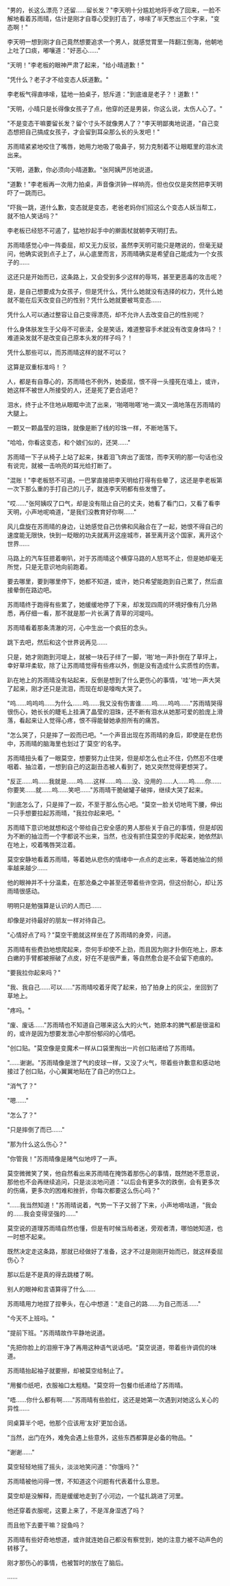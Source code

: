 <link rel="stylesheet" href="../../styles/text.css" />

"男的，长这么漂亮？还留......留长发？"李天明十分尴尬地将手收了回来，一脸不解地看着苏雨晴，估计是刚才自尊心受到打击了，哆嗦了半天憋出三个字来，"变态啊！"

李天明一想到刚才自己竟然想要追求一个男人，就感觉胃里一阵翻江倒海，他朝地上吐了口痰，嘟嚷道："好恶心......"

"天明！"李老板的眼神严肃了起来，"给小晴道歉！"

"凭什么？老子才不给变态人妖道歉。"

李老板气得直哆嗦，猛地一拍桌子，怒斥道："到底谁是老子？！道歉！"

"天明，小晴只是长得像女孩子了点，他穿的还是男装，你这么说，太伤人心了。"

"不是变态干嘛要留长发？留个寸头不就像男人了？"李天明鄙夷地说道，"自己变态想把自己搞成女孩子，才会留到耳朵那么长的头发吧！"

苏雨晴紧紧地咬住了嘴唇，她用力地吸了吸鼻子，努力克制着不让眼眶里的泪水流出来。

"天明，道歉，你必须向小晴道歉。"张阿姨严厉地说道。

"道歉！"李老板再一次用力拍桌，声音像洪钟一样响亮，但也仅仅是突然把李天明吓了一跳而已。

"吓我一跳，道什么歉，变态就是变态，老爸老妈你们招这么个变态人妖当帮工，就不怕人笑话吗？"

李老板已经怒不可遏了，猛地抄起手中的擀面杖就朝李天明打去。

苏雨晴感觉心中一阵委屈，却又无力反驳，虽然李天明可能只是瞎说的，但毫无疑问，他确实说到点子上了，从心底里而言，苏雨晴确实是希望自己能成为一个女孩子的......

这还只是开始而已，这条路上，又会受到多少这样的辱骂，甚至更恶毒的攻击呢？

是，是自己想要成为女孩子，但是凭什么，凭什么她就没有选择的权力，凭什么她就不能在后天改变自己的性别？凭什么她就要被骂变态......

凭什么人可以通过整容让自己变得漂亮，却不允许人去改变自己的性别呢？

什么身体肤发生于父母不可亵渎，全是笑话，难道整容手术就没有改变身体吗？！难道染发就不是改变自己原本头发的样子吗？！

凭什么那些可以，而苏雨晴这样的就不可以？

这算是双重标准吗！？

人，都是有自尊心的，苏雨晴也不例外，她委屈，恨不得一头撞死在墙上，或许，她这样不被世人所接受的人，还是死了更合适吧？

泪水，终于止不住地从眼眶中流了出来，'啪嗒啪嗒'地一滴又一滴地落在苏雨晴的大腿上。

一颗又一颗晶莹的泪珠，就像是断了线的珍珠一样，不断地落下。

"哈哈，你看这变态，和个娘们似的，还哭......"

苏雨晴一下子从椅子上站了起来，抹着泪飞奔出了面馆，而李天明的那一句话也没有说完，就被一击响亮的耳光给打断了。

"混账！"李老板怒不可遏，一巴掌直接把李天明给打得有些晕了，这还是李老板第一次下那么重的手打自己的儿子，就连李天明都有些发懵了。

"哎......"张阿姨叹了口气，却是没有阻止自己的丈夫，她看了看门口，又看了看李天明，小声地呢喃道，"是我们没教育好你啊......"

风儿盘旋在苏雨晴的身边，让她感觉自己仿佛和风融合在了一起，她恨不得自己的速度能无限快，快到一眨眼的功夫就离开这座城市，甚至离开这个国家，离开这个世界......

马路上的汽车狂摁着喇叭，对于苏雨晴这个横穿马路的人怒骂不止，但是她却毫无所觉，只是无意识地向前跑着。

要去哪里，要到哪里停下，她都不知道，或许，她只希望能跑到自己累了，然后直接晕倒在路边吧。

苏雨晴终于跑得有些累了，她缓缓地停了下来，却发现四周的环境好像有几分熟悉，再仔细一看，那不就是那一片长满了青草的河堤吗。

苏雨晴看着那条清澈的河，心中生出一个疯狂的念头。

跳下去吧，然后和这个世界说再见......

只是，她才刚跑到河堤上，就被一块石子绊了一脚，'啪'地一声扑倒在了草坪上，幸好草坪柔软，除了让苏雨晴觉得有些疼以外，倒是没有造成什么实质性的伤害。

趴在地上的苏雨晴没有站起来，反倒是想到了什么更伤心的事情，'哇'地一声大哭了起来，刚才还只是流泪，而现在却是嚎啕大哭了。

"呜......呜呜呜......为什么......呜......我又没有伤害谁......呜......呜呜......"苏雨晴哭得很伤心，她长长的睫毛上挂满了晶莹的泪珠，还不断有泪水从她那可爱的脸庞上滑落，看起来让人觉得心疼，恨不得能替她承担所有的痛苦。

"怎么哭了，只是摔了一跤而已吧。"一个声音出现在苏雨晴的身后，即使是在悲伤中，苏雨晴的脑海里也划过了'莫空'的名字。

苏雨晴扭头看了一眼莫空，想要努力止住哭，但是却怎么也止不住，仍然忍不住哽咽着、抽泣着，一想到自己的这副丑态被人看到了，她又突然觉得更想哭了。

"反正......呜......我就是......呜......这样......呜......没、没用的......人......呜......你......你要笑......就......呜......笑吧......"苏雨晴干脆破罐子破摔，继续大哭了起来。

"到底怎么了，只是摔了一跤，不至于那么伤心吧。"莫空一脸关切地弯下腰，伸出一只手想要拉起苏雨晴，"我拉你起来吧。"

苏雨晴下意识地就想和这个带给自己安全感的男人那些关于自己的事情，但是却因为不断的抽泣而一个字都说不出来，当然，也没有抓住莫空的手爬起来，她依然趴在地上，咬着嘴唇哭泣着。

莫空安静地看着苏雨晴，等着她从悲伤的情绪中一点点的走出来，等着她抽泣的频率越来越少......

他的眼神并不十分温柔，在那沧桑之中甚至还带着些许空洞，但这份耐心，却让苏雨晴很感动。

明明只是勉强算是认识的人而已......

却像是对待最好的朋友一样对待自己。

"心情好点了吗？"莫空干脆就这样坐在了苏雨晴的身旁，问道。

苏雨晴有些费劲地想爬起来，奈何手却使不上劲，而且因为刚才扑倒在地上，原本白嫩的手臂都被擦破了点皮，好在不是很严重，等自然愈合是不会留下疤痕的。

"要我拉你起来吗？"

"我、我自己......可以......"苏雨晴咬着牙爬了起来，拍了拍身上的灰尘，坐回到了草地上。

"疼吗。"

"废、废话......"苏雨晴也不知道自己哪来这么大的火气，她原本的脾气都是很温和的，或许是因为想要发泄心中那份郁闷的心情吧。

"创口贴。"莫空像是变魔术一样从口袋里掏出一片创口贴递给了苏雨晴。

"......谢谢。"苏雨晴像是泄了气的皮球一样，又没了火气，带着些许歉意和感动地接过了创口贴，小心翼翼地贴在了自己的伤口上。

"消气了？"

"嗯......"

"怎么了？"

"只是摔倒了而已......"

"那为什么这么伤心？"

"你管我！"苏雨晴像是赌气似地哼了一声。

莫空微微笑了笑，他自然看出来苏雨晴在掩饰着那伤心的事情，既然她不愿意说，那他也不会再继续追问，只是淡淡地问道："以后会有更多次的跌倒，会有更多次的伤痛，更多次的困难和挫折，你每次都要这么伤心吗？"

"......我当然知道！"苏雨晴说着，气势一下子又弱了下来，小声地嘀咕道，"我会的......我会变得坚强的......"

莫空说的道理苏雨晴自然也懂，但是有时候当局者迷，旁观者清，哪怕她知道，也一时想不起来。

既然决定走这条路，那就已经做好了准备，这才不过是刚刚开始而已，就这样委屈伤心？

那以后是不是真的得去跳楼了啊。

别人的眼神和言语算得了什么......

苏雨晴用力地捏了捏拳头，在心中想道："走自己的路......为自己而活......"

"今天不上班吗。"

"提前下班。"苏雨晴故作平静地说道。

"先把你脸上的泪擦干净了再用这种语气说话吧。"莫空说道，带着些许调侃的味道。

苏雨晴抬起袖子就要擦，却被莫空给制止了。

"用餐巾纸吧，衣服袖口太粗糙。"莫空将一包餐巾纸递给了苏雨晴。

"唔......你什么都有啊......"苏雨晴有些脸红，这还是她第一次遇到对她这么关心的异性......

同桌算半个吧，他那个应该用'友好'更加合适。

"当然，出门在外，难免会遇上些意外，这些东西都算是必备的物品。"

"谢谢......"

莫空轻轻地摇了摇头，淡淡地笑问道："你饿吗？"

苏雨晴被他问得一愣，不知道这个问题有代表着什么意思。

莫空却是没解释，而是缓缓地走到了小河边，一个猛扎跳进了河里。

他还穿着衣服呢，这要上来了，不是浑身湿透了吗？

而且他下去要干嘛？捉鱼吗？

苏雨晴有些好奇地想道，或许就连她自己都没有察觉到，她的注意力被不动声色的转移了。

刚才那伤心的事情，也被暂时的放在了脑后。

......
